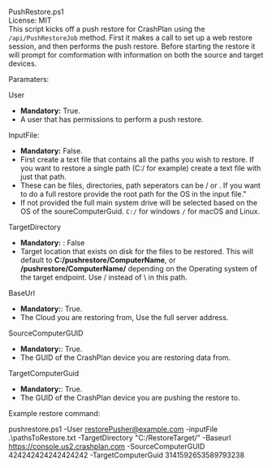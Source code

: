 PushRestore.ps1  
License: MIT  
This script kicks off a push restore for CrashPlan using the `/api/PushRestoreJob` method. First it makes a call to set up a web restore session, and then performs the push restore. Before starting the restore it will prompt for comformation with information on both the source and target devices.  
  
Paramaters:  
  
User  
- **Mandatory:** True.  
- A user that has permissions to perform a push restore.  

InputFile:  
- **Mandatory:**  False.  
- First create a text file that contains all the paths you wish to restore. If you want to restore a single path (C:/ for example) create a text file with just that path.  
- These can be files, directories, path seperators can be / or \. If you want to do a full restore provide the root path for the OS in the input file."  
- If not provided the full main system drive will be selected based on the OS of the soureComputerGuid. `C:/` for windows `/` for macOS and Linux.

TargetDirectory  
- **Mandatory:** : False  
- Target location that exists on disk for the files to be restored. This will default to **C:/pushrestore/ComputerName**, or **/pushrestore/ComputerName/** depending on the Operating system of the target endpoint.  Use / instead of \ in this path.  

BaseUrl  
- **Mandatory:**: True.  
- The Cloud you are restoring from, Use the full server address.

SourceComputerGUID  
- **Mandatory:**: True.  
- The GUID of the CrashPlan device you are restoring data from.  

TargetComputerGuid  
- **Mandatory:**: True.  
- The GUID of the CrashPlan device you are pushing the restore to.  
  
Example restore command:  
  
pushrestore.ps1 -User restorePusher@example.com -inputFile .\pathsToRestore.txt -TargetDirectory "C:/RestoreTarget/" -Baseurl https://console.us2.crashplan.com -SourceComputerGUID 424242424242424242 -TargetComputerGuid 3141592653589793238  



